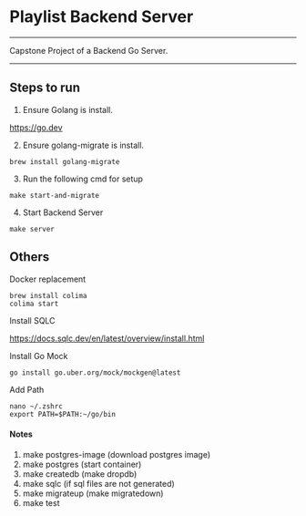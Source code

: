 # Playlist Backend Server
-------------------------
Capstone Project of a Backend Go Server.

-------------------------
## Steps to run

1. Ensure Golang is install.

https://go.dev

2.  Ensure golang-migrate is install.

```
brew install golang-migrate
```

3. Run the following cmd for setup

```
make start-and-migrate
```

4. Start Backend Server

```
make server
```

## Others

Docker replacement
```
brew install colima
colima start
```

Install SQLC

https://docs.sqlc.dev/en/latest/overview/install.html

Install Go Mock

```
go install go.uber.org/mock/mockgen@latest
```

Add Path

```
nano ~/.zshrc
export PATH=$PATH:~/go/bin
```


#### Notes
1. make postgres-image (download postgres image)
2. make postgres (start container)
3. make createdb (make dropdb)
4. make sqlc (if sql files are not generated)
5. make migrateup (make migratedown)
6. make test